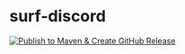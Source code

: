 # surf-discord

[![Publish to Maven & Create GitHub Release](https://github.com/SLNE-Development/surf-discord/actions/workflows/publish.yml/badge.svg)](https://github.com/SLNE-Development/surf-discord/actions/workflows/publish.yml)
